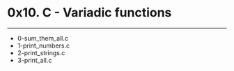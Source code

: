 # 0x10. C - Variadic functions
---
- 0-sum_them_all.c
- 1-print_numbers.c
- 2-print_strings.c
- 3-print_all.c

